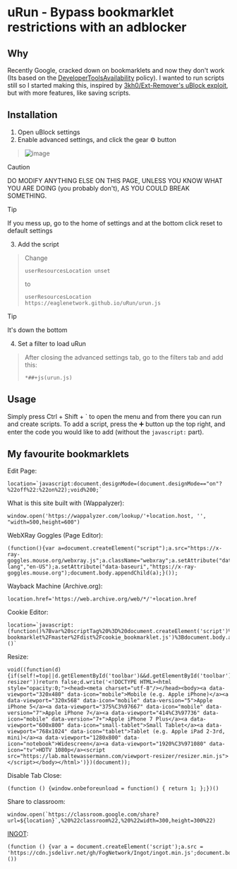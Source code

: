 # uRun - Bypass bookmarklet restrictions with an adblocker
## Why
Recently Google, cracked down on bookmarklets and now they don't work (Its based on the [DeveloperToolsAvailability](https://chromeenterprise.google/policies/?policy=DeveloperToolsAvailability) policy). I wanted to run scripts still so I started making this, inspired by [3kh0/Ext-Remover's uBlock exploit](https://github.com/3kh0/Ext-Remover?tab=readme-ov-file#ublock-run-run-code-on-pages), but with more features, like saving scripts.
## Installation
1. Open uBlock settings
2. Enable advanced settings, and click the gear ⚙️ button
> ![image](https://github.com/Inglan2/uRun/assets/117789688/e7d21961-4d76-45a8-afe1-f97479763928)

> [!CAUTION]
> DO MODIFY ANYTHING ELSE ON THIS PAGE, UNLESS YOU KNOW WHAT YOU ARE DOING (you probably don't), AS YOU COULD BREAK SOMETHING.

> [!TIP]
> If you mess up, go to the home of settings and at the bottom click reset to default settings

3. Add the script
> Change
> ```
> userResourcesLocation unset
> ```
> to
> ```
> userResourcesLocation https://eaglenetwork.github.io/uRun/urun.js
> ```

> [!TIP]
> It's down the bottom
4. Set a filter to load uRun
> After closing the advanced settings tab, go to the filters tab and add this:
> ```
> *##+js(urun.js)
> ```

## Usage
Simply press Ctrl + Shift + \` to open the menu and from there you can run and create scripts. To add a script, press the ➕ button up the top right, and enter the code you would like to add (without the `javascript:` part).

## My favourite bookmarklets
Edit Page:
```
location=`javascript:document.designMode=(document.designMode=="on"?%22off%22:%22on%22);void%200;`
```
What is this site built with (Wappalyzer):
```
window.open('https://wappalyzer.com/lookup/'+location.host, '', "width=500,height=600")
```
WebXRay Goggles (Page Editor):
```
(function(){var a=document.createElement("script");a.src="https://x-ray-goggles.mouse.org/webxray.js";a.className="webxray";a.setAttribute("data-lang","en-US");a.setAttribute("data-baseuri","https://x-ray-goggles.mouse.org");document.body.appendChild(a);}());
```
Wayback Machine (Archive.org):
```
location.href='https://web.archive.org/web/*/'+location.href
```
Cookie Editor:
```
location=`javascript:(function()%7Bvar%20scriptTag%20%3D%20document.createElement('script')%3BscriptTag.setAttribute('src'%2C%20'https%3A%2F%2Frawgit.com%2Fvbachevhx%2Fcookie-bookmarklet%2Fmaster%2Fdist%2Fcookie_bookmarklet.js')%3Bdocument.body.appendChild(scriptTag)%3B%7D)()`
```
Resize:
```
void((function(d){if(self!=top||d.getElementById('toolbar')&&d.getElementById('toolbar').getAttribute('data-resizer'))return false;d.write('<!DOCTYPE HTML><html style="opacity:0;"><head><meta charset="utf-8"/></head><body><a data-viewport="320x480" data-icon="mobile">Mobile (e.g. Apple iPhone)</a><a data-viewport="320x568" data-icon="mobile" data-version="5">Apple iPhone 5</a><a data-viewport="375%C3%97667" data-icon="mobile" data-version="7">Apple iPhone 7</a><a data-viewport="414%C3%97736" data-icon="mobile" data-version="7+">Apple iPhone 7 Plus</a><a data-viewport="600x800" data-icon="small-tablet">Small Tablet</a><a data-viewport="768x1024" data-icon="tablet">Tablet (e.g. Apple iPad 2-3rd, mini)</a><a data-viewport="1280x800" data-icon="notebook">Widescreen</a><a data-viewport="1920%C3%971080" data-icon="tv">HDTV 1080p</a><script src="https://lab.maltewassermann.com/viewport-resizer/resizer.min.js"></script></body></html>')})(document));
```
Disable Tab Close:
```
(function () {window.onbeforeunload = function() { return 1; };})()
```
Share to classroom:
```
window.open(`https://classroom.google.com/share?url=${location}`,%20%22classroom%22,%20%22width=300,height=300%22)
```
[INGOT](https://github.com/3kh0/ext-remover?tab=readme-ov-file#ingot):
```
(function () {var a = document.createElement('script');a.src = 'https://cdn.jsdelivr.net/gh/FogNetwork/Ingot/ingot.min.js';document.body.appendChild(a);}())
```
